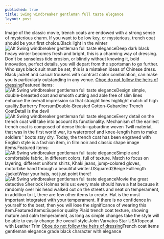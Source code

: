 ```yaml
---
published: true
title: Swing windbreaker gentleman full taste elegance
layout: post
---
```

Image of the classic movie, trench coats are endowed with a strong sense of mysterious charm. If you want to be low key, or mysterious, trench coat should be your first choice.Black light in the winter![Alt Swing windbreaker gentleman full taste elegance](https://c1.staticflickr.com/9/8812/27780943024_0879c4eef9_z.jpg)Deep dark black heavy winter becomes fresh and bright, this is a charming way of dressing. Don\'t be senseless tide erosion, or blindly without knowing it, bold innovation, perfect details, you will depart from the sportsman to go further. Who says black suit must be set, this is a mistaken ideas of Chinese dress. Black jacket and casual trousers with contrast color combination, can make you is particularly outstanding in any venue. [Oboe do not follow the heirs of dressing](http://www.focalstyle.com/2016/07/05/oboe-do-not-follow-the-heirs-of-dressing/)Featured items:![Alt Swing windbreaker gentleman full taste elegance](https://c1.staticflickr.com/9/8790/28364544876_8c75eb259b.jpg)Design simple, double-breasted coat and smooth cutting and able free of slim lines enhance the overall impression so that straight lines highlight match of high quality.Burberry ProrsumDouble-Breasted Cotton-Gabardine Trench CoatDetail is the devil![Alt Swing windbreaker gentleman full taste elegance](https://c1.staticflickr.com/9/8893/28364550936_d10868e409_z.jpg)Every detail on the trench coat will take into account its functionality. Mechanism of the earliest trench coat is composed of dense thick--gabardine woven Twill material, that was in the first world war, its waterproof and knee-length hem to make soldiers \' boots stay dry. Today, the trench coat has been engraved with English style is a fashion item, in film noir and classic shape image items.Featured items:![Alt Swing windbreaker gentleman full taste elegance](https://c1.staticflickr.com/9/8868/28293376282_1c72e1de83.jpg)Simple and comfortable fabric, in different colors, full of texture. Match to focus on layering, different uniform shirts, Khaki jeans, jump-colored gloves, motorbike hand through a beautiful winter.DSquared2Beige Fulllength JacketWear your hats, not just point there!![Alt Swing windbreaker gentleman full taste elegance](https://c1.staticflickr.com/9/8643/28398123435_0970c24fd1_z.jpg)Movie the great detective Sherlock Holmes tells us: every male should have a hat because it randomly over his head walked out on the streets and neat on temperament, in addition to it, there are few other items to create. Hat is the most important integrated with your temperament. If there is no confidence in yourself to the best, then you will lose the significance of wearing this item.Featured items:Superior quality Plaid trench coat texture, showing mature and calm temperament, as long as simple changes take the style will be able to easily change the overall style.John Varvatos Star USATopcoat with Leather Trim [Oboe do not follow the heirs of dressing](http://www.focalstyle.com/2016/07/05/oboe-do-not-follow-the-heirs-of-dressing/)Trench coat items gentleman elegance grade black character with elegance